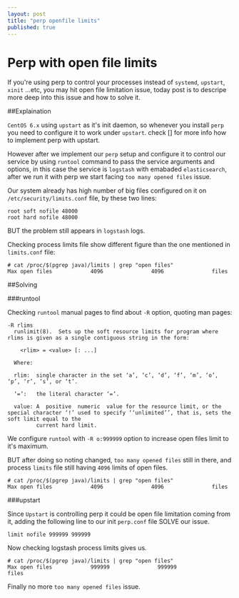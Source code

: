 ```yaml
---
layout: post
title: "perp openfile limits"
published: true
---
```


# Perp with open file limits

If you're using perp to control your processes instead of `systemd`, `upstart`, `xinit` ...etc, you may hit open file limitation issue, today post is to descripe more deep into this issue and how to solve it.

##Explaination

`CentOS 6.x` using `upstart` as it's init daemon, so whenever you install `perp` you need to configure it to work under `upstart`. check [] for more info how to implement perp with upstart.

However after we implement our `perp` setup and configure it to control our service by using `runtool` command to pass the service arguments and options, in this case the service is `logstash` with emabaded `elasticsearch`, after we run it with perp we start facing `too many opened files` issue.

Our system already has high number of big files configured on it on `/etc/security/limits.conf` file, by these two lines:

```
root soft nofile 48000
root hard nofile 48000
```

BUT the problem still appears in `logstash` logs. 

Checking process limits file show different figure than the one mentioned in `limits.conf` file:


```console
# cat /proc/$(pgrep java)/limits | grep "open files"
Max open files            4096               4096               files
```
##Solving

###runtool

Checking `runtool` manual pages to find about `-R` option, quoting man pages:

```man
-R rlims
  runlimit(8).  Sets up the soft resource limits for program where rlims is given as a single contiguous string in the form:

    <rlim> = <value> [: ...]

  Where:

  rlim:  single character in the set ‘a’, ‘c’, ‘d’, ‘f’, ‘m’, ‘o’, ‘p’, ‘r’, ‘s’, or ‘t’.

  ‘=’:   the literal character ‘=’.

  value: A  positive  numeric  value for the resource limit, or the special character ‘!’ used to specify ‘‘unlimited’’, that is, sets the soft limit equal to the
         current hard limit.
```

We configure `runtool` with `-R o:999999` option to increase open files limit to it's maximum.

BUT after doing so noting changed, `too many opened files` still in there, and process `limits` file still having `4096` limits of open files.

```console
# cat /proc/$(pgrep java)/limits | grep "open files"
Max open files            4096               4096               files
```

###upstart

Since `Upstart` is controlling perp it could be open file limitation coming from it, adding the following line to our init `perp.conf` file SOLVE our issue.

```
limit nofile 999999 999999
```

Now checking logstash process limits gives us.

```console
# cat /proc/$(pgrep java)/limits | grep "open files"
Max open files            999999               999999               files
```

Finally no more `too many opened files` issue.
